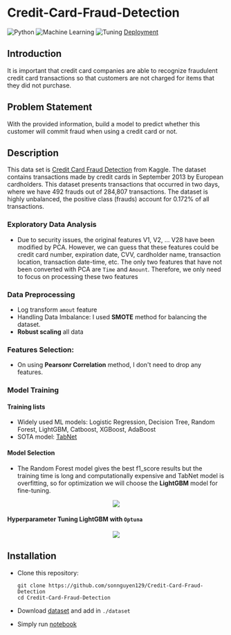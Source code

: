 # Credit-Card-Fraud-Detection

![Python](https://img.shields.io/badge/Python-3.8.10-blue.svg)
![Machine Learning](https://img.shields.io/badge/Machine%20Learning-LightGBM-orange)
![Tuning](https://img.shields.io/badge/Tuning-Optuna-red)
[Deployment](https://img.shields.io/badge/Dashboard-Plotly-purple)

## Introduction
It is important that credit card companies are able to recognize fraudulent credit card transactions so that customers are not charged for items that they did not purchase.

## Problem Statement
With the provided information, build a model to predict whether this customer will commit fraud when using a credit card or not.

## Description
This data set is [Credit Card Fraud Detection](https://www.kaggle.com/datasets/mlg-ulb/creditcardfraud) from Kaggle. The dataset contains transactions made by credit cards in September 2013 by European cardholders. This dataset presents transactions that occurred in two days, where we have 492 frauds out of 284,807 transactions. The dataset is highly unbalanced, the positive class (frauds) account for 0.172% of all transactions.

### Exploratory Data Analysis
* Due to security issues, the original features V1, V2, ... V28 have been modified by PCA. However, we can guess that these features could be credit card number, expiration date, CVV, cardholder name, transaction location, transaction date-time, etc.
The only two features that have not been converted with PCA are ```Time``` and ```Amount```. Therefore, we only need to focus on processing these two features

### Data Preprocessing
* Log transform ```amout``` feature
* Handling Data Imbalance: I used **SMOTE** method for balancing the dataset. 
* **Robust scaling** all data

### Features Selection:
* On using **Pearsonr Correlation** method, I don't need to drop any features.

### Model Training

#### Training lists
* Widely used ML models: Logistic Regression, Decision Tree, Random Forest, LightGBM, Catboost, XGBoost, AdaBoost
* SOTA model: [TabNet](https://arxiv.org/pdf/1908.07442.pdf)

#### Model Selection
* The Random Forest model gives the best f1_score results but the training time is long and computationally expensive and TabNet model is overfitting, so for optimization we will choose the **LightGBM** model for fine-tuning. 

<p align='center'>
    <img src='https://github.com/sonnguyen129/Credit-Card-Fraud-Detection/raw/main/docs/model-selection.png'/>
</p>

#### Hyperparameter Tuning **LightGBM** with ```Optuna```
<p align='center'>
    <img src='https://github.com/sonnguyen129/Credit-Card-Fraud-Detection/raw/main/docs/model-performance.png'/>
</p>

## Installation

* Clone this repository:
    ```shell
    git clone https://github.com/sonnguyen129/Credit-Card-Fraud-Detection
    cd Credit-Card-Fraud-Detection
    ```

* Download [dataset](https://www.kaggle.com/datasets/mlg-ulb/creditcardfraud) and add in ```./dataset``` 

* Simply run [notebook](notebook/Credit_Card_Fraud_Detection.ipynb)